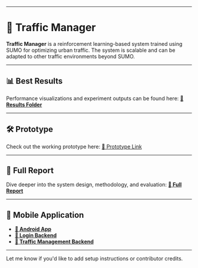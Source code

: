
---

# 🚦 Traffic Manager

**Traffic Manager** is a reinforcement learning-based system trained using SUMO for optimizing urban traffic. The system is scalable and can be adapted to other traffic environments beyond SUMO.

---

## 📊 Best Results

Performance visualizations and experiment outputs can be found here:
**[🔗 Results Folder](./results/)**

---

## 🛠️ Prototype

Check out the working prototype here:
[🔗 Prototype Link](https://drive.google.com/file/d/1gFzRVaTXxT-IpEnI-EpvBXNN5ygthrMJ/view?usp=sharing)

---

## 📄 Full Report

Dive deeper into the system design, methodology, and evaluation:
**[🔗 Full Report](./docs/final_report.pdf)**

---

## 📱 Mobile Application

* **[🔗 Android App](https://github.com/kerolssbolis/graduation-Application/tree/main)**
* **[🔗 Login Backend](https://huggingface.co/spaces/taha454/TrafficManager_Account)**
* **[🔗 Traffic Management Backend](https://huggingface.co/spaces/taha454/trafficManager)**

---

Let me know if you'd like to add setup instructions or contributor credits.
